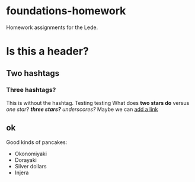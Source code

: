 # foundations-homework
Homework assignments for the Lede.
# Is this a header?
## Two hashtags
### Three hashtags?
This is without the hashtag.
Testing testing
What does **two stars do** versus *one star*?
***three stars?***
_underscores?_
Maybe we can [add a link](http://www.google.com)
## ok
Good kinds of pancakes:
* Okonomiyaki
* Dorayaki
* Silver dollars
* Injera
